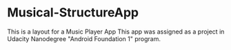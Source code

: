 # Musical-StructureApp
This is a layout for a Music Player App
This app was assigned as a project in Udacity Nanodegree "Android Foundation 1" program.
